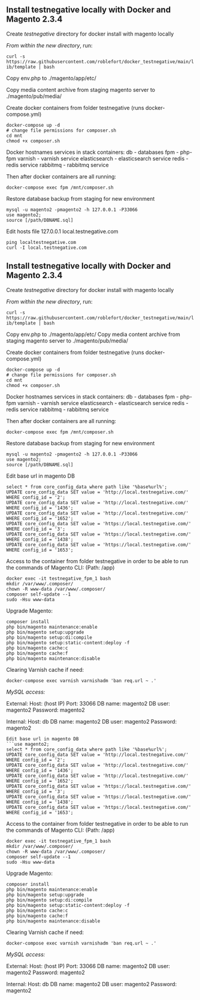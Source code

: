 ## Install testnegative locally with Docker and Magento 2.3.4

Create *testnegative* directory for docker install with magento locally 

*From within the new directory*, run:

```curl -s https://raw.githubusercontent.com/roblefort/docker_testnegative/main/lib/template | bash```

Copy env.php to ./magento/app/etc/

Copy media content archive from staging magento server to ./magento/pub/media/

Create docker containers from folder testnegative (runs docker-compose.yml)
```
docker-compose up -d
# change file permissions for composer.sh
cd mnt
chmod +x composer.sh
```

Docker hostnames services in stack containers:
db - databases
fpm - php-fpm
varnish - varnish service
elasticsearch - elasticsearch service
redis - redis service
rabbitmq - rabbitmq service

Then after docker containers are all running:
```
docker-compose exec fpm /mnt/composer.sh
```

Restore database backup from staging for new environment
```
mysql -u magento2 -pmagento2 -h 127.0.0.1 -P33066
use magento2;
source [/path/DBNAME.sql]
```

Edit hosts file 
127.0.0.1 	local.testnegative.com
```
ping localtestnegative.com
curl -I local.testnegative.com
```
## Install testnegative locally with Docker and Magento 2.3.4

Create *testnegative* directory for docker install with magento locally 

*From within the new directory*, run:

```curl -s https://raw.githubusercontent.com/roblefort/docker_testnegative/main/lib/template | bash```

Copy env.php to ./magento/app/etc/
Copy media content archive from staging magento server to ./magento/pub/media/

Create docker containers from folder testnegative (runs docker-compose.yml)
```
docker-compose up -d
# change file permissions for composer.sh
cd mnt
chmod +x composer.sh
```

Docker hostnames services in stack containers:
db - databases
fpm - php-fpm
varnish - varnish service
elasticsearch - elasticsearch service
redis - redis service
rabbitmq - rabbitmq service

Then after docker containers are all running:
```
docker-compose exec fpm /mnt/composer.sh
```

Restore database backup from staging for new environment
```
mysql -u magento2 -pmagento2 -h 127.0.0.1 -P33066
use magento2;
source [/path/DBNAME.sql]
```
Edit base url in magento DB
```use magento2;
select * from core_config_data where path like '%base%url%';
UPDATE core_config_data SET value = 'http://local.testnegative.com/' WHERE config_id = '2';
UPDATE core_config_data SET value = 'http://local.testnegative.com/' WHERE config_id = '1436';
UPDATE core_config_data SET value = 'http://local.testnegative.com/' WHERE config_id = '1652';
UPDATE core_config_data SET value = 'https://local.testnegative.com/' WHERE config_id = '3';
UPDATE core_config_data SET value = 'https://local.testnegative.com/' WHERE config_id = '1438';
UPDATE core_config_data SET value = 'https://local.testnegative.com/' WHERE config_id = '1653';
```

Access to the container from folder testnegative in order to be able to run the commands of Magento CLI: (Path: /app)
```
docker exec -it testnegative_fpm_1 bash
mkdir /var/www/.composer/
chown -R www-data /var/www/.composer/
composer self-update --1 
sudo -Hsu www-data
```
Upgrade Magento:
```
composer install
php bin/magento maintenance:enable
php bin/magento setup:upgrade
php bin/magento setup:di:compile
php bin/magento setup:static-content:deploy -f
php bin/magento cache:c
php bin/magento cache:f
php bin/magento maintenance:disable
```
Clearing Varnish cache if need:
```
docker-compose exec varnish varnishadm 'ban req.url ~ .'
```

*MySQL access:*

External:
Host: (host IP)
Port: 33066
DB name: magento2
DB user: magento2
Password: magento2

Internal:
Host: db
DB name: magento2
DB user: magento2
Password: magento2
```
Edit base url in magento DB
```use magento2;
select * from core_config_data where path like '%base%url%';
UPDATE core_config_data SET value = 'http://local.testnegative.com/' WHERE config_id = '2';
UPDATE core_config_data SET value = 'http://local.testnegative.com/' WHERE config_id = '1436';
UPDATE core_config_data SET value = 'http://local.testnegative.com/' WHERE config_id = '1652';
UPDATE core_config_data SET value = 'https://local.testnegative.com/' WHERE config_id = '3';
UPDATE core_config_data SET value = 'https://local.testnegative.com/' WHERE config_id = '1438';
UPDATE core_config_data SET value = 'https://local.testnegative.com/' WHERE config_id = '1653';
```

Access to the container from folder testnegative in order to be able to run the commands of Magento CLI: (Path: /app)
```
docker exec -it testnegative_fpm_1 bash
mkdir /var/www/.composer/
chown -R www-data /var/www/.composer/
composer self-update --1 
sudo -Hsu www-data
```
Upgrade Magento:
```
composer install
php bin/magento maintenance:enable
php bin/magento setup:upgrade
php bin/magento setup:di:compile
php bin/magento setup:static-content:deploy -f
php bin/magento cache:c
php bin/magento cache:f
php bin/magento maintenance:disable
```
Clearing Varnish cache if need:
```
docker-compose exec varnish varnishadm 'ban req.url ~ .'
```

*MySQL access:*

External:
Host: (host IP)
Port: 33066
DB name: magento2
DB user: magento2
Password: magento2

Internal:
Host: db
DB name: magento2
DB user: magento2
Password: magento2
